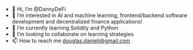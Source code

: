 - 👋 Hi, I’m @DannyDeFi
- 👀 I’m interested in AI and machine learning, frontend/backend software development and decentralized finance applications!
- 🌱 I’m currently learning Solidity and Python
- 💞️ I’m looking to collaborate on learning strategies
- 📫 How to reach me douglas.danielj@gmail.com
